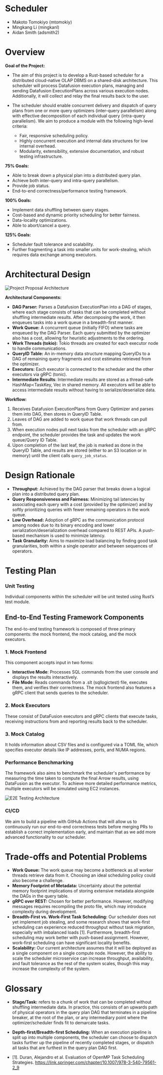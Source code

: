 # Scheduler
* Makoto Tomokiyo (mtomokiy)
* Mingkang Li (mingkanl)
* Aidan Smith (adsmith2)

# Overview
**Goal of the Project:** 
- The aim of this project is to develop a Rust-based scheduler for a distributed cloud-native OLAP DBMS on a shared-disk architecture. This scheduler will process Datafusion execution plans, managing and sending Datafusion ExecutionPlans across various execution nodes. Additionally, it will collect and relay the final results back to the user.

- The scheduler should enable concurrent delivery and dispatch of query plans from one or more query optimizers (inter-query parallelism) along with effective decomposition of each individual query (intra-query parallelism). We aim to produce a module with the following high-level criteria:
  - Fair, responsive scheduling policy.
  - Highly concurrent execution and internal data structures for low internal overhead.
  - Modularity, extensibility, extensive documentation, and robust testing infrastructure.

**75% Goals:**
- Able to break down a physical plan into a distributed query plan.
- Achieve both inter-query and intra-query parallelism.
- Provide job status.
- End-to-end correctness/performance testing framework.

**100% Goals:**
- Implement data shuffling between query stages.
- Cost-based and dynamic priority scheduling for better fairness.
- Data-locality optimizations.
- Able to abort/cancel a query.

**125% Goals:**
- Scheduler fault tolerance and scalability.
- Further fragmenting a task into smaller units for work-stealing, which requires data exchange among executors.

# Architectural Design

![Project Proposal Architecture](project_proposal_arch.png "Project Proposal Architecture Diagram")

**Architectural Components:**
- **DAG Parser:** Parses a Datafusion ExecutionPlan into a DAG of stages, where each stage consists of tasks that can be completed without shuffling intermediate results. After decomposing the work, it then enqueues tasks into a work queue in a breadth-first manner.
- **Work Queue:** A concurrent queue (initially FIFO) where tasks are enqueued by the DAG Parser. Each query submitted by the optimizer also has a cost, allowing for heuristic adjustments to the ordering.
- **Work Threads (tokio):** Tokio threads are created for each executor node to handle communications.
- **QueryID Table:** An in-memory data structure mapping QueryIDs to a DAG of remaining query fragments and cost estimates retrieved from the optimizer.
- **Executors:** Each executor is connected to the scheduler and the other executors via gRPC (tonic).
- **Intermediate Results**: Intermediate results are stored as a thread-safe HashMap<TaskKey, Vec<RecordBatch> in shared memory. All executors will be able to access intermediate results without having to serialize/deserialize data.

**Workflow:**
1. Receives Datafusion ExecutionPlans from Query Optimizer and parses them into DAG, then stores in QueryID Table.
2. Leaves of DAG are added to work queue that work threads can pull from.
3. When execution nodes pull next tasks from the scheduler with an gRPC endpoint, the scheduler provides the task and updates the work queue/Query ID Table.
5. Upon completion of the last leaf, the job is marked as done in the QueryID Table, and results are stored (either to an S3 location or in memory) until the client calls `query_job_status`.

# Design Rationale

- **Throughput:** Achieved by the DAG parser that breaks down a logical plan into a distributed query plan.
- **Query Responsiveness and Fairness:** Minimizing tail latencies by associating each query with a cost (provided by the optimizer) and by softly prioritizing queries with fewer remaining operators in the work queue.
- **Low Overhead:** Adoption of gRPC as the communication protocol among nodes due to its binary encoding and lower serialization/deserialization overhead compared to REST APIs. A push-based mechanism is used to minimize latency.
- **Task Granularity:** Aims to maximize load balancing by finding good task granularities, both within a single operator and between sequences of operators.

# Testing Plan

### Unit Testing
Individual components within the scheduler will be unit tested using Rust’s test module.

## End-to-End Testing Framework Components

The end-to-end testing framework is composed of three primary components: the mock frontend, the mock catalog, and the mock executors.

### 1. Mock Frontend
This component accepts input in two forms:
- **Interactive Mode**: Processes SQL commands from the user console and displays the results interactively.
- **File Mode**: Reads commands from a .slt (sqllogictest) file, executes them, and verifies their correctness.
The mock frontend also features a gRPC client that sends queries to the scheduler.

### 2. Mock Executors
These consist of DataFusion executors and gRPC clients that execute tasks, receiving instructions from and reporting results back to the scheduler.

### 3. Mock Catalog
It holds information about CSV files and is configured via a TOML file, which specifies executor details like IP addresses, ports, and NUMA regions.

### Performance Benchmarking
The framework also aims to benchmark the scheduler's performance by measuring the time taken to compute the final Arrow results, using DataFusion as the executor. To achieve more detailed performance metrics, multiple executors will be simulated using EC2 instances.

![E2E Testing Architecture](e2e_testing_arch.png)

### CI/CD
We aim to build a pipeline with GitHub Actions that will allow us to continuously run our end-to-end correctness tests before merging PRs to establish a correct implementation early, and maintain that as we add more advanced functionality to our scheduler.

# Trade-offs and Potential Problems

- **Work Queue:** The work queue may become a bottleneck as all worker threads retrieve data from it. Choosing an ideal scheduling policy could also become a challenge.
- **Memory Footprint of Metadata:** Uncertainty about the potential memory footprint implications of storing extensive metadata alongside the DAGs in the query table.
- **gRPC over REST:** Chosen for better performance. However, modifying messages requires recompiling the proto file, which may introduce complexity during development.
- **Breadth-First vs. Work-First Task Scheduling:** Our scheduler does not yet implement job stealing, and some research shows that work-first scheduling can experience reduced throughput without task migration, especially with imbalanced loads [1]. Furthermore, breadth-first scheduling may work better with push-based assignment. However, work-first scheduling can have significant locality benefits.
- **Scalability:** Our current architecture assumes that it will be deployed as a single component on a single compute node. However, the ability to scale the scheduler microservice can increase throughput, availability, and fault tolerance as the rest of the system scales, though this may increase the complexity of the system.

# Glossary
- **Stage/Task:** refers to a chunk of work that can be completed without shuffling intermediate data. In practice, this consists of an upwards path of physical operators in the query plan DAG that terminates in a pipeline breaker, at the root of the plan, or any intermediary point where the optimizer/scheduler finds fit to demarcate tasks.
- **Depth-first/Breadth-first Scheduling:** When an execution pipeline is split up into multiple components, the scheduler can choose to dispatch tasks further up the pipeline of recently completed stages, or dispatch all tasks that are furthest in the query plan DAG first.

- [1]. Duran, Alejandro et al. Evaluation of OpenMP Task Scheduling Strategies. https://link.springer.com/chapter/10.1007/978-3-540-79561-2_9


